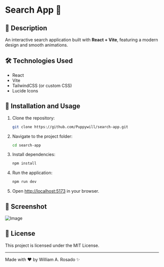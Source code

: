 # Search App 🚀

## 📌 Description
An interactive search application built with **React + Vite**, featuring a modern design and smooth animations.

## 🛠 Technologies Used
- React
- Vite
- TailwindCSS (or custom CSS)
- Lucide Icons

## 🔧 Installation and Usage
1. Clone the repository:
   ```sh
   git clone https://github.com/Puppywill/search-app.git
   ```
2. Navigate to the project folder:
   ```sh
   cd search-app
   ```
3. Install dependencies:
   ```sh
   npm install
   ```
4. Run the application:
   ```sh
   npm run dev
   ```
5. Open [http://localhost:5173](http://localhost:5173) in your browser.

## 📸 Screenshot
![Image](https://github.com/user-attachments/assets/0f6c78da-94ec-4388-824a-2900e1f79f56)

## 📄 License
This project is licensed under the MIT License.

---
Made with ❤️ by William A. Rosado ✨
